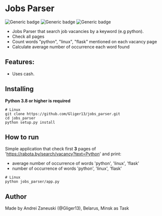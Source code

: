 # Jobs Parser
![Generic badge](https://img.shields.io/badge/version-1.0.0-green.svg) ![Generic badge](https://img.shields.io/badge/python-3.8-blue.svg) ![Generic badge](https://img.shields.io/badge/coverage-74%25-yellow.svg) 

 - Jobs Parser that search job vacancies by a keyword (e.g python).
 - Check all pages
 - Count words "python", "linux", "flask" mentioned on each vacancy page
 - Calculate average number of occurrence each word found

## Features:
 - Uses cash.

## Installing
**Python 3.8 or higher is required**


````
# Linux
git clone https://github.com/Gliger13/jobs_parser.git
cd jobs_parser
python setup.py install
````

## How to run
Simple application that check first __**3**__ pages of 'https://rabota.by/search/vacancy?text=Python' and print:
 - average number of occurrence of words 'python', 'linux', 'flask'
 - number of occurrence of words 'python', 'linux', 'flask'
````
# Linux
python jobs_parser/app.py
````

## Author

Made by Andrei Zaneuski (@Gliger13), Belarus, Minsk as Task
